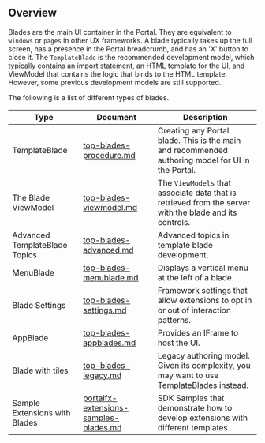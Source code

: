 
<a name="overview"></a>
## Overview

Blades are the main UI container in the Portal. They are equivalent to `windows` or `pages` in other UX frameworks.      A blade typically takes up the full screen, has a presence in the Portal breadcrumb, and has an 'X' button to close it. The `TemplateBlade` is the recommended development model, which typically contains an import statement, an HTML template for the UI, and  ViewModel that contains the logic that binds to the HTML template. However, some previous development models are still supported.

The following is a list of different types of blades.

| Type                          | Document                                                       | Description |
| ----------------------------- | ---- | ---- |
| TemplateBlade                 | [top-blades-procedure.md](top-blades-procedure.md)   | Creating any Portal blade. This is the main and recommended authoring model for UI in the Portal. | 
| The Blade ViewModel           | [top-blades-viewmodel.md](top-blades-viewmodel.md)   |  The `ViewModels` that associate data that is retrieved from the server with the blade and its controls. |
| Advanced TemplateBlade Topics | [top-blades-advanced.md](top-blades-advanced.md)     | Advanced topics in template blade development.                                                    | 
| MenuBlade                     | [top-blades-menublade.md](top-blades-menublade.md)   | Displays a vertical menu at the left of a blade.                                                  |  
| Blade Settings                | [top-blades-settings.md](top-blades-settings.md)   | Framework settings that allow extensions to opt in or out of interaction patterns.                  | 
| AppBlade                      | [top-blades-appblades.md](top-blades-appblades.md)   | Provides an IFrame to host the UI.                                                                | 
| Blade with tiles              | [top-blades-legacy.md](top-blades-legacy.md)         |  Legacy authoring model. Given its complexity, you may want to use TemplateBlades instead. | | 
| Sample Extensions with Blades | [portalfx-extensions-samples-blades.md](portalfx-extensions-samples-blades.md) |  SDK Samples that demonstrate how to develop extensions with different templates.  | | 

